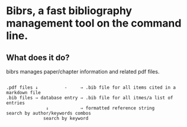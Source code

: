Bibrs, a fast bibliography management tool on the command line.
====================================

## What does it do?

bibrs manages paper/chapter information and related pdf files.

```

.pdf files ↓          -     ⇒ .bib file for all items cited in a markdown file
.bib files ⇒ database entry ⇒ .bib file for all itmes/a list of entries
               ↓            ⇒ formatted reference string
search by author/keywords combos
              search by keyword
```
